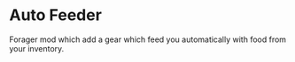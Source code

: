 # Auto Feeder
Forager mod which add a gear which feed you automatically with food from your inventory.
